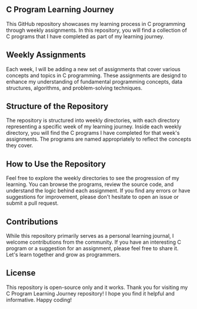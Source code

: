 C Program Learning Journey
----
This GitHub repository showcases my learning process in C programming through weekly assignments. In this repository, you will find a collection of C programs that I have completed as part of my learning journey.

Weekly Assignments
----
Each week, I will be adding a new set of assignments that cover various concepts and topics in C programming. These assignments are designd to enhance my understanding of fundamental programming concepts, data structures, algorithms, and problem-solving techniques.

Structure of the Repository
----
The repository is structured into weekly directories, with each directory representing a specific week of my learning journey. Inside each weekly directory, you will find the C programs I have completed for that week's assignments. The programs are named appropriately to reflect the concepts they cover.

How to Use the Repository
----
Feel free to explore the weekly directories to see the progression of my learning. You can browse the programs, review the source code, and understand the logic behind each assignment. If you find any errors or have suggestions for improvement, please don't hesitate to open an issue or submit a pull request.

Contributions
----
While this repository primarily serves as a personal learning journal, I welcome contributions from the community. If you have an interesting C program or a suggestion for an assignment, please feel free to share it. Let's learn together and grow as programmers.

License
---
This repository is open-source only and it works.
Thank you for visiting my C Program Learning Journey repository! I hope you find it helpful and informative. Happy coding!


